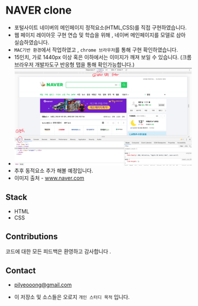 # NAVER clone

- 포털사이트 네이버의 메인페이지 정적요소(HTML,CSS)를 직접 구현하였습니다.
- 웹 페이지 레이아웃 구현 연습 및 학습을 위해 , 네이버 메인페이지를 모델로 삼아 실습하였습니다.
- `MAC기반 환경`에서 작업하였고 , `chrome 브라우저`를 통해 구현 확인하였습니다.
- 15인치, 가로 1440px 이상 혹은 이하에서는 이미지가 깨져 보일 수 있습니다. (크롬브라우저 개발자도구 반응형 탭을 통해 확인가능합니다.)
- ![HOW](./imgs/howtorun.png)
- 추후 동적요소 추가 해볼 예정입니다.
- 이미지 출처 - www.naver.com 

## Stack

- HTML
- CSS

## Contributions

코드에 대한 모든 피드백은 환영하고 감사합니다 . 

## Contact

- pilyeooong@gmail.com 

- 이 저장소 및 소스들은 오로지 `개인 스터디 목적` 입니다. 

